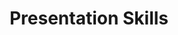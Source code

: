 ---
title: "Presentation Skills"
type: "role"
definitions:
    - title: ""
      positive: ""
      negative: ""
---